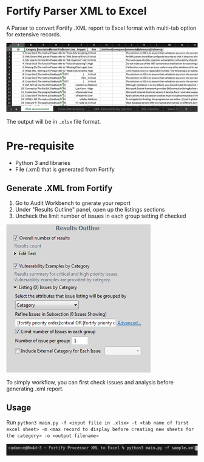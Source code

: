 # Fortify Parser XML to Excel
A Parser to convert Fortify .XML report to Excel format with multi-tab option for extensive records.

![Screenshot](example/example.png "Converted Result")

The output will be in `.xlsx` file format.

# Pre-requisite
- Python 3 and libraries
- File (.xml) that is generated from Fortify

## Generate .XML from Fortify
1. Go to Audit Workbench to gnerate your report
2. Under "Results Outline" panel, open up the listings sections
3. Uncheck the limit number of issues in each group setting if checked

![Screenshot](example/fortify.jpg "Fortify configuration")

To simply workflow, you can first check issues and analysis before generating .xml report.

## Usage
Run `python3 main.py -f <input filie in .xlsx> -t <tab name of first excel sheet> -m <max record to display before creating new sheets for the category> -o <output filename>`

![Default Mode Gif](example/example.gif "Fortify Parser")
